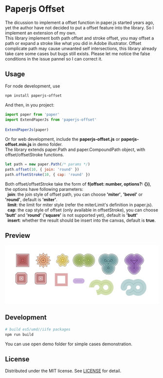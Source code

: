 # Paperjs Offset
The dicussion to implement a offset function in paper.js started years ago, yet the author have not decided to put a offset feature into the library. So I implement an extension of my own.
<br/>This library implement both path offset and stroke offset, you may offset a path or expand a stroke like what you did in Adobe illustrator. Offset complicate path may cause unwanted self intersections, this library already take care some cases but bugs still exists. Please let me notice the false conditions in the issue pannel so I can correct it.

## Usage
For node development, use
```sh
npm install paperjs-offset
```
And then, in you project:
```javascript
import paper from 'paper'
import ExtendPaperJs from 'paperjs-offset'

ExtendPaperJs(paper)
```
Or for web development, include the **paperjs-offset.js** or **paperjs-offset.min.js** in demo folder.
<br/>The library extends paper.Path and paper.CompoundPath object, with offset/offsetStroke functions.
```javascript
let path = new paper.Path(/* params */)
path.offset(10, { join: 'round' })
path.offsetStroke(10, { cap: 'round' })
```
Both offset/offsetStroke take the form of **f(offset: number, options?: {})**, the options have following parameters:
<br/>&nbsp;&nbsp;**join**: the join style of offset path, you can choose **'miter'**, **'bevel'** or **'round'**, default is **'miter'**.
<br/>&nbsp;&nbsp;**limit**: the limit for miter style (refer the miterLimit's definition in paper.js).
<br/>&nbsp;&nbsp;**cap**: the cap style of offset (only available in offsetStroke), you can choose **'butt'** and **'round'** (**'square'** is not supported yet), default is **'butt'**
<br/>&nbsp;&nbsp;**insert**: whether the result should be insert into the canvas, default is **true**.

## Preview
![Preview](/public/preview.jpg)

## Development
```sh
# build es5/umd//iife packages
npm run build
```
You can use open demo folder for simple cases demonstration.

## License
Distributed under the MIT license. See [LICENSE](https://github.com/luz-alphacode/paperjs-offset/blob/master/LICENSE) for detail.
